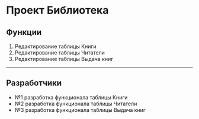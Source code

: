 # Проект Библиотека
## Функции
1. Редактирование таблицы Книги
2. Редактирование таблицы Читатели
3. Редактирование таблицы Выдача книг
---
## Разработчики
- №1 разработка функционала таблицы Книги
- №2 разработка функционала таблицы Читатели
- №3 разработка функционала таблицы Выдача книг
